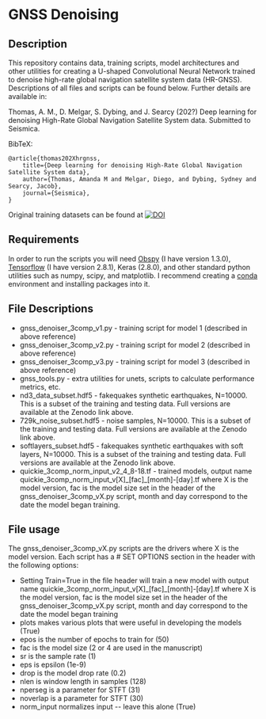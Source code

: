 # GNSS Denoising

## Description

This repository contains data, training scripts, model architectures and other utilities for creating a U-shaped Convolutional Neural Network trained to denoise high-rate global navigation satellite system data (HR-GNSS).  Descriptions of all files and scripts can be found below.  Further details are available in:

Thomas, A. M., D. Melgar, S. Dybing, and J. Searcy (202?) Deep learning for denoising High-Rate Global Navigation Satellite System data. Submitted to Seismica.

BibTeX:

    @article{thomas202Xhrgnss,
        title={Deep learning for denoising High-Rate Global Navigation Satellite System data},
        author={Thomas, Amanda M and Melgar, Diego, and Dybing, Sydney and Searcy, Jacob},
        journal={Seismica},
    }

Original training datasets can be found at [![DOI](https://zenodo.org/badge/DOI/10.5281/zenodo.7075919.svg)](https://doi.org/10.5281/zenodo.7075919)

## Requirements

In order to run the scripts you will need [Obspy](https://docs.obspy.org/) (I have version 1.3.0), [Tensorflow](https://www.tensorflow.org/) (I have version 2.8.1), Keras (2.8.0), and other standard python utilities such as numpy, scipy, and matplotlib.  I recommend creating a [conda](https://docs.conda.io/en/latest/) environment and installing packages into it.    

## File Descriptions
* gnss\_denoiser\_3comp\_v1.py - training script for model 1 (described in above reference) 
* gnss\_denoiser\_3comp\_v2.py - training script for model 2 (described in above reference) 
* gnss\_denoiser\_3comp\_v3.py - training script for model 3 (described in above reference) 
* gnss_tools.py - extra utilities for unets, scripts to calculate performance metrics, etc.
* nd3\_data\_subset.hdf5 - fakequakes synthetic earthquakes, N=10000.  This is a subset of the training and testing data. Full versions are available at the Zenodo link above.
* 729k\_noise\_subset.hdf5 - noise samples, N=10000. This is a subset of the training and testing data. Full versions are available at the Zenodo link above.
* softlayers\_subset.hdf5 - fakequakes synthetic earthquakes with soft layers, N=10000. This is a subset of the training and testing data. Full versions are available at the Zenodo link above.
* quickie\_3comp\_norm\_input\_v2\_4\_8-18.tf - trained models, output name quickie\_3comp\_norm\_input\_v[X]\_[fac]\_[month]-[day].tf where X is the model version, fac is the model size set in the header of the gnss\_denoiser\_3comp\_vX.py script, month and day correspond to the date the model began training.


## File usage
The gnss\_denoiser\_3comp\_vX.py scripts are the drivers where X is the model version.  Each script has a # SET OPTIONS section in the header with the following options:  

* Setting Train=True in the file header will train a new model with output name quickie\_3comp\_norm\_input\_v[X]\_[fac]\_[month]-[day].tf where X is the model version, fac is the model size set in the header of the gnss_denoiser_3comp_vX.py script, month and day correspond to the date the model began training
* plots makes various plots that were useful in developing the models (True)
* epos is the number of epochs to train for (50)
* fac is the model size (2 or 4 are used in the manuscript)
* sr is the sample rate (1)
* eps is epsilon (1e-9)
* drop is the model drop rate (0.2)
* nlen is window length in samples (128)
* nperseg is a parameter for STFT (31)
* noverlap is a parameter for STFT (30)
* norm_input normalizes input -- leave this alone (True)
